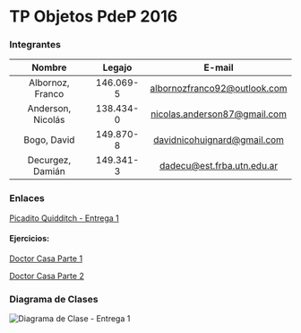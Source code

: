 # TP Objetos PdeP 2016

### Integrantes

| Nombre | Legajo | E-mail |
| :-------: | :------: | :-----: |
| Albornoz, Franco   | 146.069-5      | albornozfranco92@outlook.com   |
| Anderson, Nicolás   | 138.434-0     | nicolas.anderson87@gmail.com |
| Bogo, David   | 149.870-8     | davidnicohuignard@gmail.com |
| Decurgez, Damián   | 149.341-3     | dadecu@est.frba.utn.edu.ar |


### Enlaces 

[Picadito Quidditch - Entrega 1](https://docs.google.com/document/d/1DuPcu8Y_oYFDKzOBXCwsJVZwqgTzFhRZYaNvBqxfT_Q/edit#)

#### Ejercicios:
[Doctor Casa Parte 1](https://docs.google.com/document/d/1cCVgPPxfgoIj6OKuTXKB17S8PrGy77NbpbMTn33r1mo/edit#heading=h.ed6e1pqc2o9s)

[Doctor Casa Parte 2](https://docs.google.com/document/d/1cCVgPPxfgoIj6OKuTXKB17S8PrGy77NbpbMTn33r1mo/edit#heading=h.gww12cc7ovs)


### Diagrama de Clases 



![Diagrama de Clase - Entrega 1](https://github.com/Jaxidox/TP-Objetos-PdeP-2016/blob/master/Entrega%201/Diagrama%20de%20Clases%20-%20Entrega1.png "Diagrama de Clase - Entrega 1")
